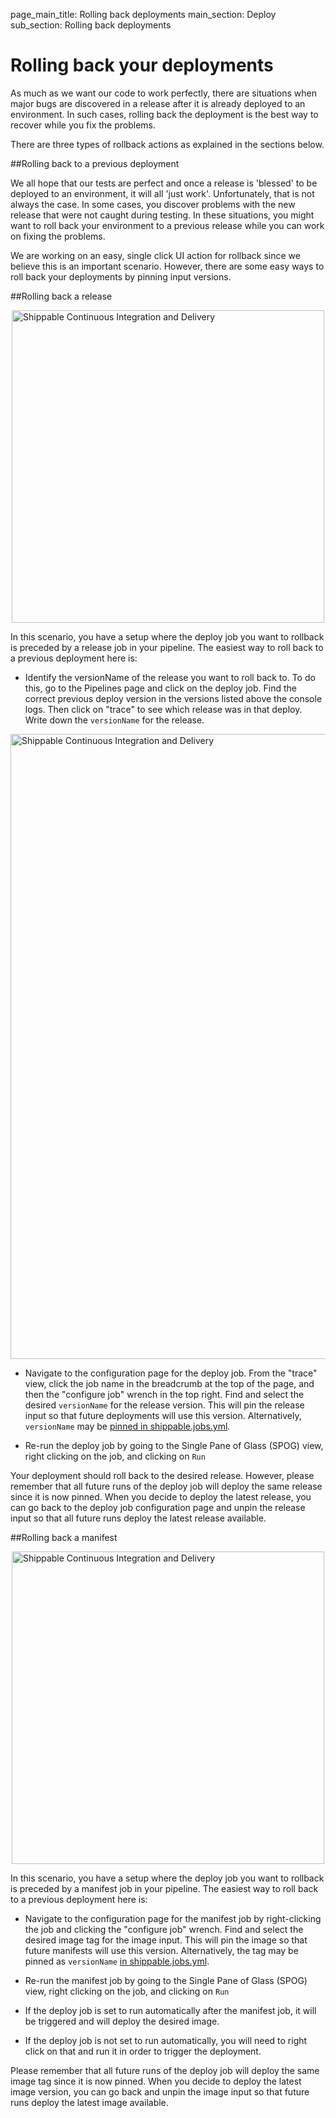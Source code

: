 page_main_title: Rolling back deployments
main_section: Deploy
sub_section: Rolling back deployments

# Rolling back your deployments
As much as we want our code to work perfectly, there are situations when major bugs are discovered in a release after it is already deployed to an environment. In such cases, rolling back the deployment is the best way to recover while you fix the problems.

There are three types of rollback actions as explained in the sections below.

##Rolling back to a previous deployment

We all hope that our tests are perfect and once a release is 'blessed' to be deployed to an environment, it will all 'just work'. Unfortunately, that is not always the case. In some cases, you discover problems with the new release that were not caught during testing. In these situations, you might want to roll back your environment to a previous release while you can work on fixing the problems.

We are working on an easy, single click UI action for rollback since we believe this is an important scenario. However, there are some easy ways to roll back your deployments by pinning input versions.


##Rolling back a release

<img src="/images/deploy/rollback-release.png" alt="Shippable Continuous Integration and Delivery" style="width:500px;vertical-align: middle;display: block;margin-left: auto;margin-right: auto;"/>

In this scenario, you have a setup where the deploy job you want to rollback is preceded by a release job in your pipeline. The easiest way to roll back to a previous deployment here is:

* Identify the versionName of the release you want to roll back to. To do this, go to the Pipelines page and click on the deploy job. Find the correct previous deploy version in the versions listed above the console logs.  Then click on "trace" to see which release was in that deploy.  Write down the `versionName` for the release.

 <img src="/images/deploy/rollbackDeployTrace.png" alt="Shippable Continuous Integration and Delivery" style="width:1000px;vertical-align: middle;display: block;margin-left: auto;margin-right: auto;"/>

 * Navigate to the configuration page for the deploy job. From the "trace" view, click the job name in the breadcrumb at the top of the page, and then the "configure job" wrench in the top right. Find and select the desired `versionName` for the release version. This will pin the release input so that future deployments will use this version. Alternatively, `versionName` may be [pinned in shippable.jobs.yml](../reference/workflow/job/overview/#pinning-specific-workflow/resource/versions).

* Re-run the deploy job by going to the Single Pane of Glass (SPOG) view, right clicking on the job, and clicking on `Run`

Your deployment should roll back to the desired release. However, please remember that all future runs of the deploy job will deploy the same release since it is now pinned. When you decide to deploy the latest release, you can go back to the deploy job configuration page and unpin the release input so that all future runs deploy the latest release available.

##Rolling back a manifest

<img src="/images/deploy/rollback-manifest.png" alt="Shippable Continuous Integration and Delivery" style="width:500px;vertical-align: middle;display: block;margin-left: auto;margin-right: auto;"/>

In this scenario, you have a setup where the deploy job you want to rollback is preceded by a manifest job in your pipeline. The easiest way to roll back to a previous deployment here is:

* Navigate to the configuration page for the manifest job by right-clicking the job and clicking the "configure job" wrench. Find and select the desired image tag for the image input. This will pin the image so that future manifests will use this version. Alternatively, the tag may be pinned as `versionName` [in shippable.jobs.yml](../reference/workflow/job/overview/#pinning-specific-workflow/resource/versions).

* Re-run the manifest job by going to the Single Pane of Glass (SPOG) view, right clicking on the job, and clicking on `Run`
* If the deploy job is set to run automatically after the manifest job, it will be triggered and will deploy the desired image.
* If the deploy job is not set to run automatically, you will need to right click on that and run it in order to trigger the deployment.

Please remember that all future runs of the deploy job will deploy the same image tag since it is now pinned. When you decide to deploy the latest image version, you can go back and unpin the image input so that future runs deploy the latest image available.
